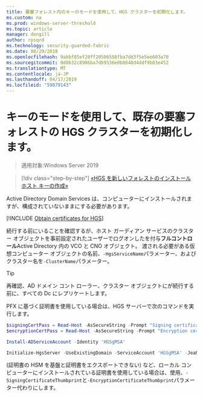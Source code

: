 ```yaml
---
title: 要塞フォレスト内のキーのモードを使用して、HGS クラスターを初期化します。
ms.custom: na
ms.prod: windows-server-threshold
ms.topic: article
manager: dongill
author: rpsqrd
ms.technology: security-guarded-fabric
ms.date: 08/29/2018
ms.openlocfilehash: 9abbf85ef28ff20506558fba7dd3f5e5ee603a70
ms.sourcegitcommit: 0d0b32c8986ba7db9536e0b8648d4ddf9b03e452
ms.translationtype: MT
ms.contentlocale: ja-JP
ms.lasthandoff: 04/17/2019
ms.locfileid: "59879143"
---
```

# <a name="initialize-the-hgs-cluster-using-key-mode-in-an-existing-bastion-forest"></a>キーのモードを使用して、既存の要塞フォレストの HGS クラスターを初期化します。

>適用対象:Windows Server 2019

>[!div class="step-by-step"]
[«HGS を新しいフォレストのインストール](guarded-fabric-install-hgs-in-a-bastion-forest.md)
[ホスト キーの作成»](guarded-fabric-create-host-key.md)

Active Directory Domain Services は、コンピューターにインストールされますが、構成されていないままにする必要があります。

[!INCLUDE [Obtain certificates for HGS](../../../includes/guarded-fabric-initialize-hgs-default-step-two.md)] 

続行する前にいることを確認するが、ホスト ガーディアン サービスのクラスター オブジェクトを事前設定されたユーザーでログオンしたを付与**フルコントロール**Active Directory 内の VCO と CNO オブジェクト。
渡される必要がある仮想コンピューター オブジェクトの名前、`-HgsServiceName`パラメーター、およびクラスター名を`-ClusterName`パラメーター。

> [!TIP]
> 再確認、AD ドメイン コント ローラー、クラスター オブジェクトにが続行する前に、すべての Dc にレプリケートします。

PFX に基づく証明書を使用している場合は、HGS サーバーで次のコマンドを実行します。

```powershell
$signingCertPass = Read-Host -AsSecureString -Prompt "Signing certificate password"
$encryptionCertPass = Read-Host -AsSecureString -Prompt "Encryption certificate password"

Install-ADServiceAccount -Identity 'HGSgMSA'

Initialize-HgsServer -UseExistingDomain -ServiceAccount 'HGSgMSA' -JeaReviewersGroup 'HgsJeaReviewers' -JeaAdministratorsGroup 'HgsJeaAdmins' -HgsServiceName 'HgsService' -ClusterName 'HgsCluster' -SigningCertificatePath '.\signCert.pfx' -SigningCertificatePassword $signPass -EncryptionCertificatePath '.\encCert.pfx' -EncryptionCertificatePassword $encryptionCertPass -TrustHostKey
```

(証明書の HSM を基盤と証明書をエクスポートできない) など、ローカル コンピューターにインストールされている証明書を使用している場合は、使用、`-SigningCertificateThumbprint`と`-EncryptionCertificateThumbprint`パラメーター代わりにします。

